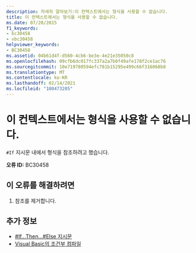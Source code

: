 ```yaml
---
description: 자세히 알아보기:이 컨텍스트에서는 형식을 사용할 수 없습니다.
title: 이 컨텍스트에서는 형식을 사용할 수 없습니다.
ms.date: 07/20/2015
f1_keywords:
- bc30458
- vbc30458
helpviewer_keywords:
- BC30458
ms.assetid: 04b61d4f-d560-4cb6-be3e-4e21e35050c8
ms.openlocfilehash: 09cfb6dc017fc337a2a7b0f49afe178f2ce1ac76
ms.sourcegitcommit: 10e719780594efc781b15295e499c66f316068b8
ms.translationtype: MT
ms.contentlocale: ko-KR
ms.lasthandoff: 02/14/2021
ms.locfileid: "100473205"
---
```

# <a name="types-are-not-available-in-this-context"></a>이 컨텍스트에서는 형식을 사용할 수 없습니다.

`#If` 지시문 내에서 형식을 참조하려고 했습니다.  
  
 **오류 ID:** BC30458  
  
## <a name="to-correct-this-error"></a>이 오류를 해결하려면  
  
1. 참조를 제거합니다.  
  
## <a name="see-also"></a>추가 정보

- [#If...Then...#Else 지시문](../language-reference/directives/if-then-else-directives.md)
- [Visual Basic의 조건부 컴파일](../programming-guide/program-structure/conditional-compilation.md)
